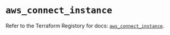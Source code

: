 # `aws_connect_instance`

Refer to the Terraform Registory for docs: [`aws_connect_instance`](https://registry.terraform.io/providers/hashicorp/aws/5.12.0/docs/resources/connect_instance).
